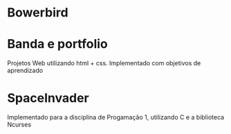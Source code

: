 # Bowerbird

# Banda e portfolio
Projetos Web utilizando html + css. Implementado com objetivos de aprendizado

# SpaceInvader
Implementado para a disciplina de Progamação 1, utilizando C e a biblioteca Ncurses

